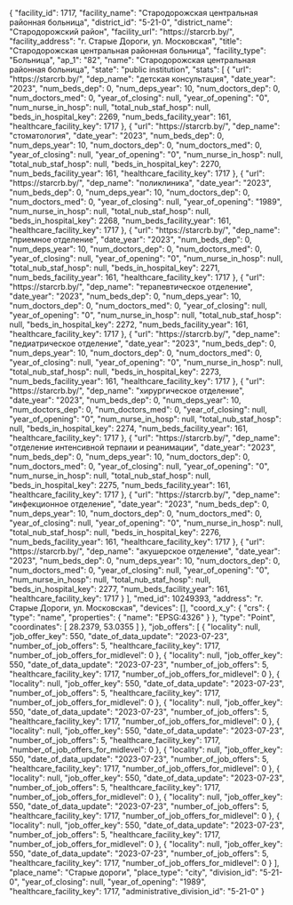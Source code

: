 {
    "facility_id": 1717,
    "facility_name": "Стародорожская центральная районная больница",
    "district_id": "5-21-0",
    "district_name": "Стародорожский район",
    "facility_url": "https:\/\/starcrb.by\/",
    "facility_address": "г. Старые Дороги, ул. Московская",
    "title": "Стародорожская центральная районная больница",
    "facility_type": "Больница",
    "ap_1": "82",
    "name": "Стародорожская центральная районная больница",
    "state": "public institution",
    "stats": [
        {
            "url": "https:\/\/starcrb.by\/",
            "dep_name": "детская консультация",
            "date_year": "2023",
            "num_beds_dep": 0,
            "num_deps_year": 10,
            "num_doctors_dep": 0,
            "num_doctors_med": 0,
            "year_of_closing": null,
            "year_of_opening": "0",
            "num_nurse_in_hosp": null,
            "total_nub_staf_hosp": null,
            "beds_in_hospital_key": 2269,
            "num_beds_facility_year": 161,
            "healthcare_facility_key": 1717
        },
        {
            "url": "https:\/\/starcrb.by\/",
            "dep_name": "стоматология",
            "date_year": "2023",
            "num_beds_dep": 0,
            "num_deps_year": 10,
            "num_doctors_dep": 0,
            "num_doctors_med": 0,
            "year_of_closing": null,
            "year_of_opening": "0",
            "num_nurse_in_hosp": null,
            "total_nub_staf_hosp": null,
            "beds_in_hospital_key": 2270,
            "num_beds_facility_year": 161,
            "healthcare_facility_key": 1717
        },
        {
            "url": "https:\/\/starcrb.by\/",
            "dep_name": "поликлиника",
            "date_year": "2023",
            "num_beds_dep": 0,
            "num_deps_year": 10,
            "num_doctors_dep": 0,
            "num_doctors_med": 0,
            "year_of_closing": null,
            "year_of_opening": "1989",
            "num_nurse_in_hosp": null,
            "total_nub_staf_hosp": null,
            "beds_in_hospital_key": 2268,
            "num_beds_facility_year": 161,
            "healthcare_facility_key": 1717
        },
        {
            "url": "https:\/\/starcrb.by\/",
            "dep_name": "приемное отделение",
            "date_year": "2023",
            "num_beds_dep": 0,
            "num_deps_year": 10,
            "num_doctors_dep": 0,
            "num_doctors_med": 0,
            "year_of_closing": null,
            "year_of_opening": "0",
            "num_nurse_in_hosp": null,
            "total_nub_staf_hosp": null,
            "beds_in_hospital_key": 2271,
            "num_beds_facility_year": 161,
            "healthcare_facility_key": 1717
        },
        {
            "url": "https:\/\/starcrb.by\/",
            "dep_name": "терапевтическое отделение",
            "date_year": "2023",
            "num_beds_dep": 0,
            "num_deps_year": 10,
            "num_doctors_dep": 0,
            "num_doctors_med": 0,
            "year_of_closing": null,
            "year_of_opening": "0",
            "num_nurse_in_hosp": null,
            "total_nub_staf_hosp": null,
            "beds_in_hospital_key": 2272,
            "num_beds_facility_year": 161,
            "healthcare_facility_key": 1717
        },
        {
            "url": "https:\/\/starcrb.by\/",
            "dep_name": "педиатрическое отделение",
            "date_year": "2023",
            "num_beds_dep": 0,
            "num_deps_year": 10,
            "num_doctors_dep": 0,
            "num_doctors_med": 0,
            "year_of_closing": null,
            "year_of_opening": "0",
            "num_nurse_in_hosp": null,
            "total_nub_staf_hosp": null,
            "beds_in_hospital_key": 2273,
            "num_beds_facility_year": 161,
            "healthcare_facility_key": 1717
        },
        {
            "url": "https:\/\/starcrb.by\/",
            "dep_name": "хирургическое отделение",
            "date_year": "2023",
            "num_beds_dep": 0,
            "num_deps_year": 10,
            "num_doctors_dep": 0,
            "num_doctors_med": 0,
            "year_of_closing": null,
            "year_of_opening": "0",
            "num_nurse_in_hosp": null,
            "total_nub_staf_hosp": null,
            "beds_in_hospital_key": 2274,
            "num_beds_facility_year": 161,
            "healthcare_facility_key": 1717
        },
        {
            "url": "https:\/\/starcrb.by\/",
            "dep_name": "отделение интенсивной терпаии и реанимации",
            "date_year": "2023",
            "num_beds_dep": 0,
            "num_deps_year": 10,
            "num_doctors_dep": 0,
            "num_doctors_med": 0,
            "year_of_closing": null,
            "year_of_opening": "0",
            "num_nurse_in_hosp": null,
            "total_nub_staf_hosp": null,
            "beds_in_hospital_key": 2275,
            "num_beds_facility_year": 161,
            "healthcare_facility_key": 1717
        },
        {
            "url": "https:\/\/starcrb.by\/",
            "dep_name": "инфекционное отделение",
            "date_year": "2023",
            "num_beds_dep": 0,
            "num_deps_year": 10,
            "num_doctors_dep": 0,
            "num_doctors_med": 0,
            "year_of_closing": null,
            "year_of_opening": "0",
            "num_nurse_in_hosp": null,
            "total_nub_staf_hosp": null,
            "beds_in_hospital_key": 2276,
            "num_beds_facility_year": 161,
            "healthcare_facility_key": 1717
        },
        {
            "url": "https:\/\/starcrb.by\/",
            "dep_name": "акушерское отделение",
            "date_year": "2023",
            "num_beds_dep": 0,
            "num_deps_year": 10,
            "num_doctors_dep": 0,
            "num_doctors_med": 0,
            "year_of_closing": null,
            "year_of_opening": "0",
            "num_nurse_in_hosp": null,
            "total_nub_staf_hosp": null,
            "beds_in_hospital_key": 2277,
            "num_beds_facility_year": 161,
            "healthcare_facility_key": 1717
        }
    ],
    "med_id": 10249393,
    "address": "г. Старые Дороги, ул. Московская",
    "devices": [],
    "coord_x_y": {
        "crs": {
            "type": "name",
            "properties": {
                "name": "EPSG:4326"
            }
        },
        "type": "Point",
        "coordinates": [
            28.2379,
            53.0355
        ]
    },
    "job_offers": [
        {
            "locality": null,
            "job_offer_key": 550,
            "date_of_data_update": "2023-07-23",
            "number_of_job_offers": 5,
            "healthcare_facility_key": 1717,
            "number_of_job_offers_for_midlevel": 0
        },
        {
            "locality": null,
            "job_offer_key": 550,
            "date_of_data_update": "2023-07-23",
            "number_of_job_offers": 5,
            "healthcare_facility_key": 1717,
            "number_of_job_offers_for_midlevel": 0
        },
        {
            "locality": null,
            "job_offer_key": 550,
            "date_of_data_update": "2023-07-23",
            "number_of_job_offers": 5,
            "healthcare_facility_key": 1717,
            "number_of_job_offers_for_midlevel": 0
        },
        {
            "locality": null,
            "job_offer_key": 550,
            "date_of_data_update": "2023-07-23",
            "number_of_job_offers": 5,
            "healthcare_facility_key": 1717,
            "number_of_job_offers_for_midlevel": 0
        },
        {
            "locality": null,
            "job_offer_key": 550,
            "date_of_data_update": "2023-07-23",
            "number_of_job_offers": 5,
            "healthcare_facility_key": 1717,
            "number_of_job_offers_for_midlevel": 0
        },
        {
            "locality": null,
            "job_offer_key": 550,
            "date_of_data_update": "2023-07-23",
            "number_of_job_offers": 5,
            "healthcare_facility_key": 1717,
            "number_of_job_offers_for_midlevel": 0
        },
        {
            "locality": null,
            "job_offer_key": 550,
            "date_of_data_update": "2023-07-23",
            "number_of_job_offers": 5,
            "healthcare_facility_key": 1717,
            "number_of_job_offers_for_midlevel": 0
        },
        {
            "locality": null,
            "job_offer_key": 550,
            "date_of_data_update": "2023-07-23",
            "number_of_job_offers": 5,
            "healthcare_facility_key": 1717,
            "number_of_job_offers_for_midlevel": 0
        },
        {
            "locality": null,
            "job_offer_key": 550,
            "date_of_data_update": "2023-07-23",
            "number_of_job_offers": 5,
            "healthcare_facility_key": 1717,
            "number_of_job_offers_for_midlevel": 0
        },
        {
            "locality": null,
            "job_offer_key": 550,
            "date_of_data_update": "2023-07-23",
            "number_of_job_offers": 5,
            "healthcare_facility_key": 1717,
            "number_of_job_offers_for_midlevel": 0
        }
    ],
    "place_name": "Старые дороги",
    "place_type": "city",
    "division_id": "5-21-0",
    "year_of_closing": null,
    "year_of_opening": "1989",
    "healthcare_facility_key": 1717,
    "administrative_division_id": "5-21-0"
}